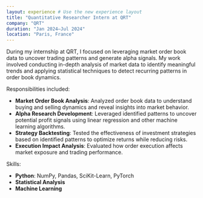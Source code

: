 ```yaml
---
layout: experience # Use the new experience layout
title: "Quantitative Researcher Intern at QRT"
company: "QRT"
duration: "Jan 2024–Jul 2024"
location: "Paris, France"
---
```


During my internship at QRT, I focused on leveraging market order book data to uncover trading patterns and generate alpha signals. My work involved conducting in-depth analysis of market data to identify meaningful trends and applying statistical techniques to detect recurring patterns in order book dynamics.

Responsibilities included:
* **Market Order Book Analysis**: Analyzed order book data to understand buying and selling dynamics and reveal insights into market behavior.
* **Alpha Research Development**: Leveraged identified patterns to uncover potential profit signals using linear regression and other machine learning algorithms.
* **Strategy Backtesting**: Tested the effectiveness of investment strategies based on identified patterns to optimize returns while reducing risks.
* **Execution Impact Analysis**: Evaluated how order execution affects market exposure and trading performance.

Skills:
* **Python**: NumPy, Pandas, SciKit-Learn, PyTorch
* **Statistical Analysis**
* **Machine Learning**
